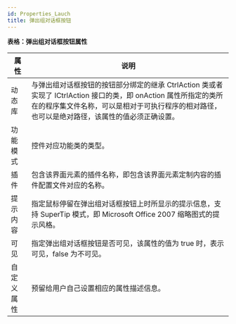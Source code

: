 ```yaml
---
id: Properties_Lauch
title: 弹出组对话框按钮
---
```

**表格：弹出组对话框按钮属性**

属性 | 说明  
---|---  
动态库 | 与弹出组对话框按钮的按钮部分绑定的继承 CtrlAction 类或者实现了 ICtrlAction 接口的类，即 onAction 属性所指定的类所在的程序集文件名称，可以是相对于可执行程序的相对路径，也可以是绝对路径，该属性的值必须正确设置。  
功能模式 | 控件对应功能类的类型。  
插件 | 包含该界面元素的插件名称，即包含该界面元素定制内容的插件配置文件对应的名称。  
提示内容 | 指定鼠标停留在弹出组对话框按钮上时所显示的提示信息，支持 SuperTip 模式，即 Microsoft Office 2007 缩略图式的提示风格。  
可见 | 指定弹出组对话框按钮是否可见，该属性的值为 true 时，表示可见，false 为不可见。  
自定义属性 | 预留给用户自己设置相应的属性描述信息。  
  
